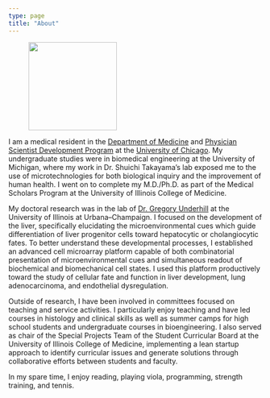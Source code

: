 ```yaml
---
type: page
title: "About"
---
```


<div class="units-row"> <div class="unit-25">
<p><figure><img src="/img/portrait.jpeg" width=175></figure></p>
</div>

<div class="unit-75">

I am a medical resident in the [Department of Medicine](http://medicine.uchicago.edu) and [Physician Scientist Development Program](https://imr.bsd.uchicago.edu/physician-scientist-development-program-psdp/) at the [University of Chicago](https://www.uchicago.edu). My undergraduate studies were in biomedical engineering at the University of Michigan, where my work in Dr. Shuichi Takayama’s lab exposed me to the use of microtechnologies for both biological inquiry and the improvement of human health. I went on to complete my M.D./Ph.D. as part of the Medical Scholars Program at the University of Illinois College of Medicine.

My doctoral research was in the lab of [Dr. Gregory Underhill](https://bioengineering.illinois.edu/directory/profile/gunderhi) at the University of Illinois at Urbana–Champaign. I focused on the development of the liver, specifically elucidating the microenvironmental cues which guide differentiation of liver progenitor cells toward hepatocytic or cholangiocytic fates. To better understand these developmental processes, I established an advanced cell microarray platform capable of both combinatorial presentation of microenvironmental cues and simultaneous readout of biochemical and biomechanical cell states. I used this platform productively toward the study of cellular fate and function in liver development, lung adenocarcinoma, and endothelial dysregulation.

Outside of research, I have been involved in committees focused on teaching and service activities. I particularly enjoy teaching and have led courses in histology and clinical skills as well as summer camps for high school students and undergraduate courses in bioengineering. I also served as chair of the Special Projects Team of the Student Curricular Board at the University of Illinois College of Medicine, implementing a lean startup approach to identify curricular issues and generate solutions through collaborative efforts between students and faculty.

In my spare time, I enjoy reading, playing viola, programming, strength training, and tennis.
